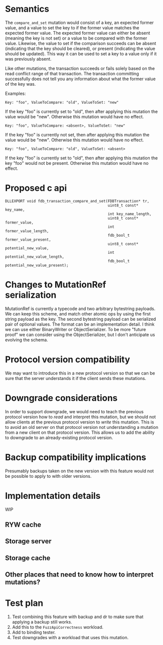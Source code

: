 # Semantics

The `compare_and_set` mutation would consist of a key, an expected former value, and a value to set the key to if the former value matches the expected former value. The expected former value can either be absent (meaning the key is not set) or a value to be compared with the former value. Likewise, the value to set if the comparison succeeds can be absent (indicating that the key should be cleared), or present (indicating the value should be updated). This way it can be used to set a key to a value only if it was previously absent.

Like other mutations, the transaction succeeds or fails solely based on the read conflict range of that transaction. The transaction committing successfully does not tell you any information about what the former value of the key was.

Examples:

```
Key: "foo", ValueToCompare: "old", ValueToSet: "new"
```

If the key "foo" is currently set to "old", then after applying this mutation the value would be "new". Otherwise this mutation would have no effect.

```
Key: "foo", ValueToCompare: <absent>, ValueToSet: "new"
```

If the key "foo" is currently not set, then after applying this mutation the value would be "new". Otherwise this mutation would have no effect.

```
Key: "foo", ValueToCompare: "old", ValueToSet: <absent>
```

If the key "foo" is currently set to "old", then after applying this mutation the key "foo" would not be present. Otherwise this mutation would have no effect.

# Proposed c api

```
DLLEXPORT void fdb_transaction_compare_and_set(FDBTransaction* tr,
                                               uint8_t const* key_name,
                                               int key_name_length,
                                               uint8_t const* former_value,
                                               int former_value_length,
                                               fdb_bool_t former_value_present,
                                               uint8_t const* potential_new_value,
                                               int potential_new_value_length,
                                               fdb_bool_t potential_new_value_present);
```

# Changes to MutationRef serialization

MutationRef is currently a typecode and two arbitrary bytestring payloads. We can keep this scheme, and match other atomic ops by using the first string payload as the key. The second bytestring payload can be serialized pair of optional values. The format can be an implementation detail. I think we can use either BinaryWriter or ObjectSerializer. To be more "future proof" we can consider using the ObjectSerializer, but I don't anticipate us evolving the schema.

# Protocol version compatibility

We may want to introduce this in a new protocol version so that we can be sure that the server understands it if the client sends these mutations.

# Downgrade considerations

In order to support downgrade, we would need to teach the previous protocol version how to _read_ and interpret this mutation, but we should not allow clients at the previous protocol version to _write_ this mutation. This is to avoid an old server on that protocol version not understanding a mutation from a new client on that protocol version. This allows us to add the ability to downgrade to an already-existing protocol version.

# Backup compatibility implications

Presumably backups taken on the new version with this feature would not be possible to apply to with older versions.

# Implementation details

WIP

## RYW cache
## Storage server
## Storage cache
## Other places that need to know how to interpret mutations?

# Test plan

1. Test combining this feature with backup and dr to make sure that applying a backup still works.
2. Add this to the `FuzzApiCorrectness` workload.
3. Add to binding tester.
4. Test downgrades with a workload that uses this mutation.

